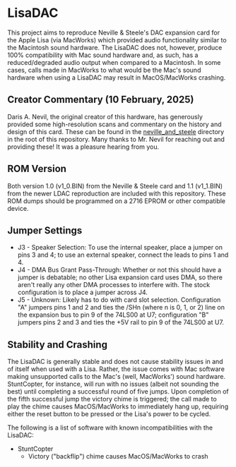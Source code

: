# LisaDAC
 
This project aims to reproduce Neville & Steele's DAC expansion card for the Apple Lisa (via MacWorks) which provided audio functionality similar to the Macintosh sound hardware. The LisaDAC does not, however, produce 100% compatibility with Mac sound hardware and, as such, has a reduced/degraded audio output when compared to a Macintosh. In some cases, calls made in MacWorks to what would be the Mac's sound hardware when using a LisaDAC may result in MacOS/MacWorks crashing.

## Creator Commentary (10 February, 2025)

Daris A. Nevil, the original creator of this hardware, has generously provided some high-resolution scans and commentary on the history and design of this card. These can be found in the [neville_and_steele](neville_and_steele) directory in the root of this repository. Many thanks to Mr. Nevil for reaching out and providing these! It was a pleasure hearing from you.

## ROM Version

Both version 1.0 (v1_0.BIN) from the Neville & Steele card and 1.1 (v1_1.BIN) from the newer LDAC reproduction are included with this repository. These ROM dumps should be programmed on a 2716 EPROM or other compatible device.

## Jumper Settings

- J3 - Speaker Selection: To use the internal speaker, place a jumper on pins 3 and 4; to use an external speaker, connect the leads to pins 1 and 4.
- J4 - DMA Bus Grant Pass-Through: Whether or not this should have a jumper is debatable; no other Lisa expansion card uses DMA, so there aren't really any other DMA processes to interfere with. The stock configuration is to place a jumper across J4.
- J5 - Unknown: Likely has to do with card slot selection. Configuration "A" jumpers pins 1 and 2 and ties the /SHn (where n is 0, 1, or 2) line on the expansion bus to pin 9 of the 74LS00 at U7; configuration "B" jumpers pins 2 and 3 and ties the +5V rail to pin 9 of the 74LS00 at U7.

## Stability and Crashing

The LisaDAC is generally stable and does not cause stability issues in and of itself when used with a Lisa. Rather, the issue comes with Mac software making unsupported calls to the Mac's (well, MacWorks') sound hardware. StuntCopter, for instance, will run with no issues (albeit not sounding the best) until completing a successful round of five jumps. Upon completion of the fifth successful jump the victory chime is triggered; the call made to play the chime causes MacOS/MacWorks to immediately hang up, requiring either the reset button to be pressed or the Lisa's power to be cycled.

The following is a list of software with known incompatibilities with the LisaDAC:

- StuntCopter
	- Victory ("backflip") chime causes MacOS/MacWorks to crash
